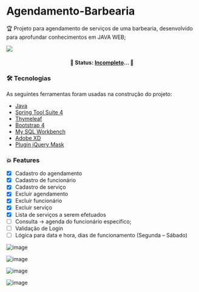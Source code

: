 # Agendamento-Barbearia

🏆 Projeto para agendamento de serviços de uma barbearia, desenvolvido para aprofundar conhecimentos em JAVA WEB;

<img src="https://user-images.githubusercontent.com/54810933/110819963-6f94c900-826d-11eb-9acf-be904e8547ea.gif" width="" height=""/>

<h4 align="center">
	🚧  Status:  <a href="#features">Incompleto</a>...  🚧
</h4>


### 🛠 Tecnologias

As seguintes ferramentas foram usadas na construção do projeto:

- [Java](https://www.java.com/pt-BR/)
- [Spring Tool Suite 4](https://spring.io/tools)
- [Thymeleaf](https://www.thymeleaf.org/)
- [Bootstrap 4](https://getbootstrap.com.br/)
- [My SQL Workbench](https://www.mysql.com/products/workbench/)
- [Adobe XD](https://www.adobe.com/br/products/xd.html)
- [Plugin jQuery Mask](https://plugins.jquery.com/mask/)


### 💥 <a id="features">Features</a>

- [x] Cadastro do agendamento
- [x] Cadastro de funcionário
- [x] Cadastro de serviço
- [x] Excluir agendamento
- [x] Excluir funcionário
- [x] Excluir serviço
- [x] Lista de serviços a serem efetuados
- [ ] Consulta -> agenda do funcionário específico;
- [ ] Validação de Login
- [ ] Lógica para data e hora, dias de funcionamento (Segunda – Sábado)

![image](https://user-images.githubusercontent.com/54810933/109660931-2f846680-7b48-11eb-86e8-7e1fe04c1141.png)

![image](https://user-images.githubusercontent.com/54810933/109661140-6bb7c700-7b48-11eb-96d8-aa825486ee29.png)

![image](https://user-images.githubusercontent.com/54810933/109661396-b5a0ad00-7b48-11eb-8554-f285722d6edc.png)

![image](https://user-images.githubusercontent.com/54810933/109662192-8c345100-7b49-11eb-9890-461937c450d9.png)

